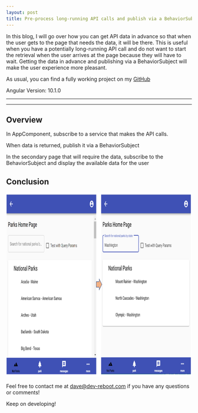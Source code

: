 ```yaml
---
layout: post
title: Pre-process long-running API calls and publish via a BehaviorSubject in Angular
---
```


In this blog, I will go over how you can get API data in advance so that when the user gets to the page that needs the data, it will be there.
This is useful when you have a potentially long-running API call and do not want to start the retrieval when the user arrives at the page
because they will have to wait.  Getting the data in advance and publishing via a BehaviorSubject will make the user experience more pleasant.

As usual, you can find a fully working project on my [GitHub](https://github.com/DaveStaudenmaier/preprocess-API-calls)

Angular Version: 10.1.0

----
****
## Overview

In AppComponent, subscribe to a service that makes the API calls. 

When data is returned, publish it via a BehaviorSubject

In the secondary page that will require the data, subscribe to the BehaviorSubject and display the available data for the user


## Conclusion
<img src="/images/blog/share-data/search.png" height="500px">


Feel free to contact me at [dave@dev-reboot.com](mailto:dave@dev-reboot.com) if you have any questions or comments!

Keep on developing!
